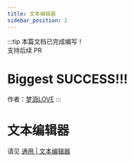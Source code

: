 ```yaml
---
title: 文本编辑器
sidebar_position: 2
---
```


:::tip
本篇文档已完成编写！<br />
支持后续 PR

# Biggest SUCCESS!!!

作者：[梦涵LOVE](https://github.com/MengHanLOVE1027)
:::

# 文本编辑器

请见 [通用 | 文本编辑器](https://yizhan.wiki/NitWikit/preparation/text-editor)
